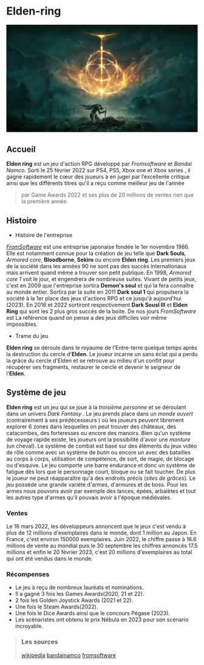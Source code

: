 <h1> Elden-ring</h1>

![](elden-ring-new-header-mobile.jpg)

<h2>Accueil</h2>

**Elden ring** est un jeu d'action RPG développé par *Fromsoftware* et *Bandai Namco.* Sorti le 25 février 2022 sur PS4, PS5, Xbox one et Xbox series ,
il gagne rapidement le cœur des joueurs à en juger par l’excellente critique ainsi que les différents titres qu'il a reçu comme meilleur jeu de l'année

>par Game Awards 2022 et ses plus de 20 millions de ventes rien que la première année.

<h2>Histoire</h2>

- Histoire de l'entreprise

 <a href="https://fr.wikipedia.org/wiki/FromSoftware">*FromSoftware*</a> est une entreprise japonaise fondée le 1er novembre 1986. Elle est notamment connue pour la création de jeu telle que **Dark Souls**,
*Armored core*, **Bloodborne**, **Sekiro** ou encore **Elden ring**. Les premiers jeux de la société dans les années 90 ne sont pas des succès internationaux
mais arrivent quand même a trouver son petit publique. En 1998, *Armored core 1* voit le jour, et engendrera de nombreuse suites. Vivant de petits jeux,
c'est en 2009 que l'entreprise sortira **Demon's soul** et qui la fera connaître au monde entier. Sortira par la suite en 2011 **Dark soul 1** qui propulsera
la société à la 1er place des jeux d'actions RPG et ce jusqu'à aujourd'hui (2023). En 2016 et 2022 sortiront respectivement **Dark Sousl III** et **Elden Ring**
qui sont les 2 plus gros succès de la boite. De nos jours *FromSoftware* est La référence quand on pense a des jeux difficiles voir même impossibles.

- Trame du jeu

**Elden ring** se déroule dans le royaume de l'Entre-terre quelque temps après la destruction du cercle d'**Elden**. Le joueur incarne un sans éclat qui a
perdu la grâce du cercle d'Elden et se retrouve au milieu d'un conflit pour récupérer ses fragments, restaurer le cercle et devenir le seigneur de l'**Elden**.
##
<h2>Système de jeu</h2>

**Elden ring** est un jeu qui se joue à la *troisième personne* et se déroulant dans un univers
*Dark Fantasy* . Le jeu prends place dans un *monde ouvert* (contrairement à ses
prédécesseurs ) où les joueurs peuvent librement explorer 6 zones dans lesquelles on peut
trouver des châteaux, des catacombes, des forteresses ou encore des manoirs.
Bien qu'un système de voyage rapide existe, les joueurs ont la possibilité d'avoir une
*monture* (un cheval). Le système de combat est basé sur des éléments du jeux
vidéo de rôle comme avec un système de *butin* ou encore un avec des batailles au
corps à corps, utilisation de compétence, de sort, de magie, de blocage ou d'esquive.
Le jeu comporte une barre endurance et donc un système de fatigue dès lors que le
personnage court, bloque ou se fait toucher. De plus le joueur ne peut réapparaître
qu'à des endroits précis (*sites de grâces*). Le jeu possède une grande variété d'armes,
d'armures et de boss. Pour les armes nous pouvons avoir par exemple des lances,
épées, arbalètes et tout les autres type d'armes qu'il pouvais avoir à l'époque médiévales.

<h3>Ventes</h3>

Le 16 mars 2022, les développeurs annoncent que le jeux c'est vendu à plus de 12 millions
d'exemplaires dans le monde, dont 1 million au Japon. En France, c'est environ 150000
exemplaires. Juin 2022, le chiffre passe à 16.6 millions de vente au mondial puis
le 30 septembre les chiffres annoncés 17.5 millions et enfin le 20 février 2023, c'est 20
millions d'exemplaires au total qui ont été vendus dans le monde.

<h3>Récompenses</h3>

- Le jeu à reçu de nombreux lauréats et nominations.
- Il a gagné 3 fois les Games Awards(2020, 21 et 22).
- 2 fois les Golden Joystick Awards (2021 et 22).
- Une fois le Steam Awards(2022).
- Une fois le Dice Awards ainsi que le concours Pégase (2023).
- Les scénaristes ont obtenu le prix Nébula en 2023 pour son scénario incroyable.
> <h3>Les sources</h3>
><a href="https://fr.wikipedia.org/wiki/Wikipédia:Accueil_principal">wikipedia</a>  
><a href="https://fr.bandainamcoent.eu/dark-souls/dark-souls">bandainamco</a>
><a href="https://www.fromsoftware.jp/ww/">fromsoftware</a>
